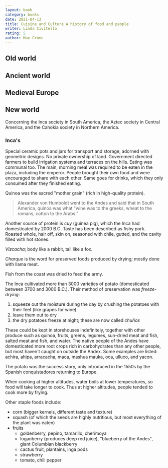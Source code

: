 ```yaml
---
layout: book
category: books
date: 2021-04-13
title: Cuisine and Culture A history of food and people
writer: Linda Civitello
rating: 5
author: Max Crone
---
```


## Old world

## Ancient world

## Medieval Europe

## New world

Concerning the Inca society in South America, the Aztec society in Central America, and the Cahokia society in Northern America.

### Inca's

Special ceramic pots and jars for transport and storage, adorned with geometric designs.
No private ownership of land.
Government directed farmers to build irrigation systems and terraces on the hills.
Eating was communal too.
The main, morning meal was required to be eaten in the plaza, including the emperor.
People brought their own food and were encouraged to share with each other.
Same goes for drinks, which they only consumed after they finished eating.

Quinoa was the sacred "mother grain" (rich in high-quality protein).

> Alexander von Humboldt went to the Andes and said that in South America, quinoa was what "wine was to the greeks, wheat to the romans, cotton to the Arabs."

Another source of protein is *cuy* (guinea pig), which the Inca had domesticated by 2000 B.C.
Taste has been described as fishy pork.
Roasted whole, hair off, skin on, seasoned with chile, gutted, and the cavity filled with hot stones.

*Vizcacha*; body like a rabbit, tail like a fox.

*Charque* is the word for preserved foods produced by drying; mostly done with llama meat.

Fish from the coast was dried to feed the army.

The Inca cultivated more than 3000 varieties of potato (domesticated between 3700 and 3000 B.C.).
Their method of preservation was *freeze-drying*:

1. squeeze out the moisture during the day by crushing the potatoes with their feet (like grapes for wine)
2. leave them out to dry
3. the dry potatoes freeze at night; these are now called *chuños*

These could be kept in storehouses indefinitely, together with other produce such as quinoa, fruits, greens, legumes, sun-dried meat and fish, salted meat and fish, and water.
The native people of the Andes have domesticated more root crops rich in carbohydrates than any other people, but most haven't caught on outside the Andex.
Some examples are listed: achira, ahipa, arracacha, maca, mashua mauka, oca, ulluco, and yacon.

The potato was the success story, only introduced in the 1550s by the Spanish conquistadores returning to Europe.

When cooking at higher altitudes, water boils at lower temperatures, so food will take longer to cook.
Thus at higher altitudes, people tended to cook more by frying.

Other staple foods include:

- corn (bigger kernels, different taste and texture)
- squash (of which the seeds are highly nutritious, but most everything of the plant was eaten)
- fruits
    - goldenberry, pepino, tamarillo, cherimoya
    - loganberry (produces deep red juice), "blueberry of the Andes", giant Columbian blackberry
    - cactus fruit, plantains, inga pods
    - strawberry
    - tomato, chili pepper

